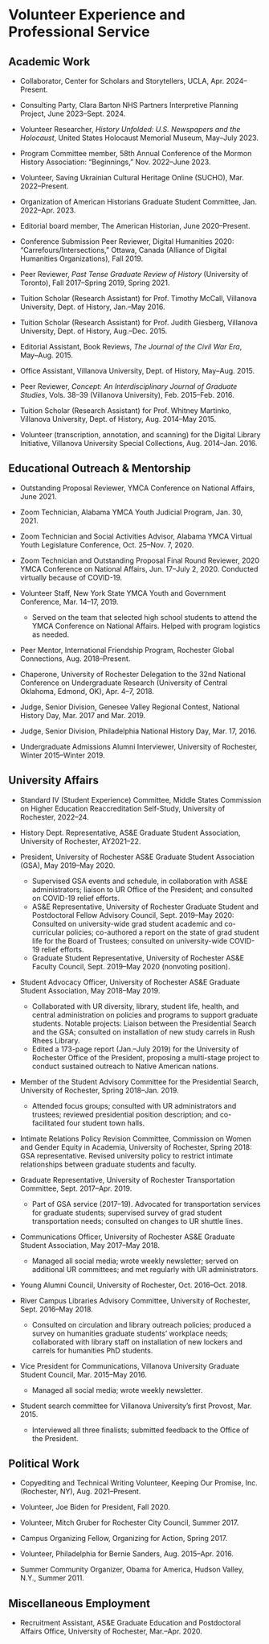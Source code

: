 # Volunteer Experience and Professional Service

## Academic Work ##

* Collaborator, Center for Scholars and Storytellers, UCLA, Apr. 2024–Present.

* Consulting Party, Clara Barton NHS Partners Interpretive Planning Project, June 2023–Sept. 2024.

* Volunteer Researcher, *History Unfolded: U.S. Newspapers and the Holocaust*, United States Holocaust Memorial Museum, May–July 2023.

* Program Committee member, 58th Annual Conference of the Mormon History Association: “Beginnings,” Nov. 2022–June 2023.

* Volunteer, Saving Ukrainian Cultural Heritage Online (SUCHO), Mar. 2022–Present.

* Organization of American Historians Graduate Student Committee, Jan. 2022–Apr. 2023.

* Editorial board member, The American Historian, June 2020–Present. 

* Conference Submission Peer Reviewer, Digital Humanities 2020: “Carrefours/Intersections,” Ottawa, Canada (Alliance of Digital Humanities Organizations), Fall 2019.

* Peer Reviewer, *Past Tense Graduate Review of History* (University of Toronto), Fall 2017–Spring 2019, Spring 2021.

* Tuition Scholar (Research Assistant) for Prof. Timothy McCall, Villanova University, Dept. of History, Jan.–May 2016.	

* Tuition Scholar (Research Assistant) for Prof. Judith Giesberg, Villanova University, Dept. of History, Aug.–Dec. 2015.

* Editorial Assistant, Book Reviews, *The Journal of the Civil War Era*, May–Aug. 2015.

* Office Assistant, Villanova University, Dept. of History, May–Aug. 2015.

* Peer Reviewer, *Concept: An Interdisciplinary Journal of Graduate Studies*, Vols. 38–39 (Villanova University), Feb. 2015–Feb. 2016.

* Tuition Scholar (Research Assistant) for Prof. Whitney Martinko, Villanova University, Dept. of History, Aug. 2014–May 2015.

* Volunteer (transcription, annotation, and scanning) for the Digital Library Initiative, Villanova University Special Collections, Aug. 2014–Jan. 2016.

## Educational Outreach & Mentorship ##
* Outstanding Proposal Reviewer, YMCA Conference on National Affairs, June 2021.

* Zoom Technician, Alabama YMCA Youth Judicial Program, Jan. 30, 2021.

* Zoom Technician and Social Activities Advisor, Alabama YMCA Virtual Youth Legislature Conference, Oct. 25–Nov. 7, 2020. 

* Zoom Technician and Outstanding Proposal Final Round Reviewer, 2020 YMCA Conference on National Affairs, Jun. 17–July 2, 2020. Conducted virtually because of COVID-19.

* Volunteer Staff, New York State YMCA Youth and Government Conference, Mar. 14–17, 2019. 
  * Served on the team that selected high school students to attend the YMCA Conference on National Affairs. Helped with program logistics as needed. 

* Peer Mentor, International Friendship Program, Rochester Global Connections, Aug. 2018–Present.

* Chaperone, University of Rochester Delegation to the 32nd National Conference on Undergraduate Research (University of Central Oklahoma, Edmond, OK), Apr. 4–7, 2018. 

* Judge, Senior Division, Genesee Valley Regional Contest, National History Day, Mar. 2017 and Mar. 2019. 

* Judge, Senior Division, Philadelphia National History Day, Mar. 17, 2016.

* Undergraduate Admissions Alumni Interviewer, University of Rochester, Winter 2015–Winter 2019. 

## University Affairs ##
* Standard IV (Student Experience) Committee, Middle States Commission on Higher Education Reaccreditation Self-Study, University of Rochester, 2022–24.

* History Dept. Representative, AS&E Graduate Student Association, University of Rochester, AY2021–22.

* President, University of Rochester AS&E Graduate Student Association (GSA), May 2019–May 2020.
  * Supervised GSA events and schedule, in collaboration with AS&E administrators; liaison to UR Office of the President; and consulted on COVID-19 relief efforts.  
  * AS&E Representative, University of Rochester Graduate Student and Postdoctoral Fellow Advisory Council, Sept. 2019–May 2020: Consulted on university-wide grad student academic and co-curricular policies; co-authored a report on the state of grad student life for the Board of Trustees; consulted on university-wide COVID-19 relief efforts.
  * Graduate Student Representative, University of Rochester AS&E Faculty Council, Sept. 2019–May 2020 (nonvoting position). 

* Student Advocacy Officer, University of Rochester AS&E Graduate Student Association, May 2018–May 2019. 
  * Collaborated with UR diversity, library, student life, health, and central administration on policies and programs to support graduate students. Notable projects: Liaison between the Presidential Search and the GSA; consulted on installation of new study carrels in Rush Rhees Library. 
  * Edited a 173-page report (Jan.–July 2019) for the University of Rochester Office of the President, proposing a multi-stage project to conduct sustained outreach to Native American nations. 

* Member of the Student Advisory Committee for the Presidential Search, University of Rochester, Spring 2018–Jan. 2019. 
  * Attended focus groups; consulted with UR administrators and trustees; reviewed presidential position description; and co-facilitated four student town halls.

*	Intimate Relations Policy Revision Committee, Commission on Women and Gender Equity in Academia, University of Rochester, Spring 2018: GSA representative. Revised university policy to restrict intimate relationships between graduate students and faculty.

* Graduate Representative, University of Rochester Transportation Committee, Sept. 2017–Apr. 2019.
  * Part of GSA service (2017–19). Advocated for transportation services for graduate students; supervised survey of grad student transportation needs; consulted on changes to UR shuttle lines. 

* Communications Officer, University of Rochester AS&E Graduate Student Association, May 2017–May 2018. 
  *	Managed all social media; wrote weekly newsletter; served on additional UR committees; and met regularly with UR administrators.

* Young Alumni Council, University of Rochester, Oct. 2016–Oct. 2018. 

* River Campus Libraries Advisory Committee, University of Rochester, Sept. 2016–May 2018.
  * Consulted on circulation and library outreach policies; produced a survey on humanities graduate students’ workplace needs; collaborated with library staff on installation of new lockers and carrels for humanities PhD students. 

* Vice President for Communications, Villanova University Graduate Student Council, Mar. 2015–May 2016. 
  * Managed all social media; wrote weekly newsletter. 

* Student search committee for Villanova University’s first Provost, Mar. 2015. 
  * Interviewed all three finalists; submitted feedback to the Office of the President.

## Political Work ##
* Copyediting and Technical Writing Volunteer, Keeping Our Promise, Inc. (Rochester, NY), Aug. 2021–Present.

* Volunteer, Joe Biden for President, Fall 2020. 

* Volunteer, Mitch Gruber for Rochester City Council, Summer 2017.

* Campus Organizing Fellow, Organizing for Action, Spring 2017. 

* Volunteer, Philadelphia for Bernie Sanders, Aug. 2015–Apr. 2016. 

* Summer Community Organizer, Obama for America, Hudson Valley, N.Y., Summer 2011.

## Miscellaneous Employment ##
* Recruitment Assistant, AS&E Graduate Education and Postdoctoral Affairs Office, University of Rochester, Mar.–Apr. 2020.
